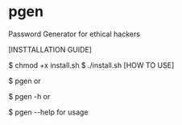 # pgen
Password Generator for ethical hackers

[INSTTALLATION GUIDE]

$ chmod +x install.sh
$ ./install.sh
[HOW TO USE]

$ pgen
or

$ pgen -h
or

$ pgen --help for usage
